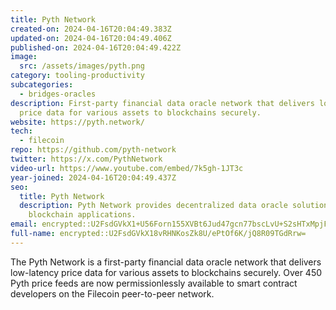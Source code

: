 ```yaml
---
title: Pyth Network
created-on: 2024-04-16T20:04:49.383Z
updated-on: 2024-04-16T20:04:49.406Z
published-on: 2024-04-16T20:04:49.422Z
image:
  src: /assets/images/pyth.png
category: tooling-productivity
subcategories:
  - bridges-oracles
description: First-party financial data oracle network that delivers low-latency
  price data for various assets to blockchains securely.
website: https://pyth.network/
tech:
  - filecoin
repo: https://github.com/pyth-network
twitter: https://x.com/PythNetwork
video-url: https://www.youtube.com/embed/7k5gh-1JT3c
year-joined: 2024-04-16T20:04:49.437Z
seo:
  title: Pyth Network
  description: Pyth Network provides decentralized data oracle solutions for
    blockchain applications.
email: encrypted::U2FsdGVkX1+U56Forn155XVBt6Jud47gcn77bscLvU+S2sHTxMpjFLPENeGXCW/d
full-name: encrypted::U2FsdGVkX18vRHNKosZk8U/ePtOf6K/jQ8R09TGdRrw=
---
```


The Pyth Network is a first-party financial data oracle network that delivers low-latency price data for various assets to blockchains securely. Over 450 Pyth price feeds are now permissionlessly available to smart contract developers on the Filecoin peer-to-peer network.
